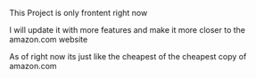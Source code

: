 This Project is only frontent right now

I will update it with more features and make it more closer to the amazon.com website

As of right now its just like the cheapest of the cheapest copy of amazon.com 
